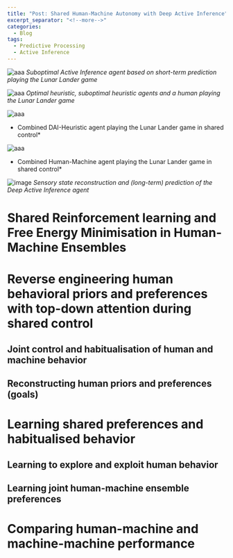 ```yaml
---
title: "Post: Shared Human-Machine Autonomy with Deep Active Inference"
excerpt_separator: "<!--more-->"
categories:
  - Blog
tags:
  - Predictive Processing
  - Active Inference
---
```



![aaa](https://user-images.githubusercontent.com/11250153/107032445-1b04b680-67b4-11eb-8be6-3b691a3b8f2d.gif)
*Suboptimal Active Inference agent based on short-term prediction playing the Lunar Lander game*

![aaa](https://user-images.githubusercontent.com/11250153/107032445-1b04b680-67b4-11eb-8be6-3b691a3b8f2d.gif)
*Optimal heuristic, suboptimal heuristic agents and a human playing the Lunar Lander game*

![aaa](https://user-images.githubusercontent.com/11250153/107032445-1b04b680-67b4-11eb-8be6-3b691a3b8f2d.gif)
* Combined DAI-Heuristic agent playing the Lunar Lander game in shared control*

![aaa](https://user-images.githubusercontent.com/11250153/107032445-1b04b680-67b4-11eb-8be6-3b691a3b8f2d.gif)
* Combined Human-Machine agent playing the Lunar Lander game in shared control*



![image](https://user-images.githubusercontent.com/11250153/107033193-3ae8aa00-67b5-11eb-8198-8f883c9aa1a0.png)
*Sensory state reconstruction and (long-term) prediction of the Deep Active Inference agent*



# Shared Reinforcement learning and Free Energy Minimisation in Human-Machine Ensembles 

# Reverse engineering human behavioral priors and preferences with top-down attention during shared control
## Joint control and habitualisation of human and machine behavior
## Reconstructing human priors and preferences (goals) 

# Learning shared preferences and habitualised behavior
## Learning to explore and exploit human behavior
## Learning joint human-machine ensemble preferences
  
# Comparing human-machine and machine-machine performance 


